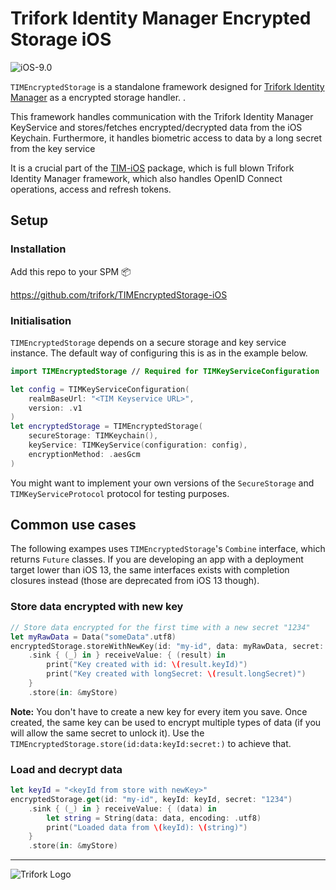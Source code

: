 # Trifork Identity Manager Encrypted Storage iOS

![iOS-9.0](https://img.shields.io/static/v1?logo=apple&label=iOS&message=9.0%2B&color=orange&style=for-the-badge)

`TIMEncryptedStorage` is a standalone framework designed for [Trifork Identity Manager](http://identitymanager.trifork.com/) as a encrypted storage handler. .

This framework handles communication with the Trifork Identity Manager KeyService and stores/fetches encrypted/decrypted data from the iOS Keychain. Furthermore, it handles biometric access to data by a long secret from the key service

It is a crucial part of the [TIM-iOS](https://github.com/trifork/TIM-iOS) package, which is full blown Trifork Identity Manager framework, which also handles OpenID Connect operations, access and refresh tokens.

## Setup

### Installation

Add this repo to your SPM 📦

https://github.com/trifork/TIMEncryptedStorage-iOS

### Initialisation
`TIMEncryptedStorage` depends on a secure storage and key service instance. The default way of configuring this is as in the example below.

```swift
import TIMEncryptedStorage // Required for TIMKeyServiceConfiguration

let config = TIMKeyServiceConfiguration(
    realmBaseUrl: "<TIM Keyservice URL>",
    version: .v1
)
let encryptedStorage = TIMEncryptedStorage(
    secureStorage: TIMKeychain(),
    keyService: TIMKeyService(configuration: config),
    encryptionMethod: .aesGcm
)
```

You might want to implement your own versions of the `SecureStorage` and `TIMKeyServiceProtocol` protocol for testing purposes.

## Common use cases

The following exampes uses `TIMEncryptedStorage`'s `Combine` interface, which returns `Future` classes. If you are developing an app with a deployment target lower than iOS 13, the same interfaces exists with completion closures instead (those are deprecated from iOS 13 though).

### Store data encrypted with new key
```swift
// Store data encrypted for the first time with a new secret "1234"
let myRawData = Data("someData".utf8)
encryptedStorage.storeWithNewKey(id: "my-id", data: myRawData, secret: "1234")
    .sink { (_) in } receiveValue: { (result) in
        print("Key created with id: \(result.keyId)")
        print("Key created with longSecret: \(result.longSecret)")
    }
    .store(in: &myStore)
```

**Note:** You don't have to create a new key for every item you save. Once created, the same key can be used to encrypt multiple types of data (if you will allow the same secret to unlock it). Use the `TIMEncryptedStorage.store(id:data:keyId:secret:)` to achieve that.

### Load and decrypt data
```swift
let keyId = "<keyId from store with newKey>"
encryptedStorage.get(id: "my-id", keyId: keyId, secret: "1234")
    .sink { (_) in } receiveValue: { (data) in
        let string = String(data: data, encoding: .utf8)
        print("Loaded data from \(keyId): \(string)")
    }
    .store(in: &myStore)
```

---

![Trifork Logo](https://jira.trifork.com/s/-p6q4kx/804003/9c3efa9da3fa1ef9d504f68de6c57528/_/jira-logo-scaled.png)
